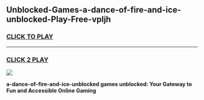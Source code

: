 
## Unblocked-Games-a-dance-of-fire-and-ice-unblocked-Play-Free-vpljh
<h3>
<a href="https://premium76.site?title=a-dance-of-fire-and-ice-unblocked&ref=17A">CLICK TO PLAY</a></h3>
<hr>

<h3>
<a href="https://premium76.site?title=a-dance-of-fire-and-ice-unblocked&ref=17A">CLICK 2 PLAY</a>
  
</h3>

<a href="https://premium76.site?title=a-dance-of-fire-and-ice-unblocked&ref=17A"><img src="https://clearcache.store/games.png"></a>


**a-dance-of-fire-and-ice-unblocked games unblocked: Your Gateway to Fun and Accessible Online Gaming**
